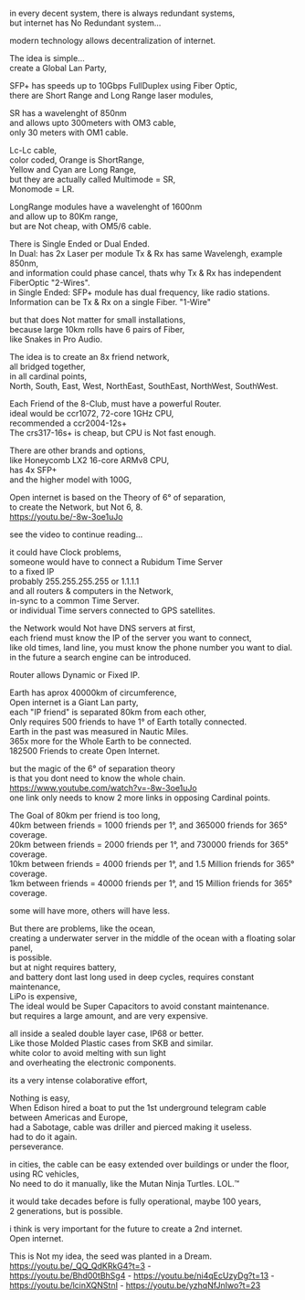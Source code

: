 in every decent system, there is always redundant systems, </br>
but internet has No Redundant system... </br>

modern technology allows decentralization of internet. </br>

The idea is simple... </br>
create a Global Lan Party, </br>

SFP+ has speeds up to 10Gbps FullDuplex using Fiber Optic, </br>
there are Short Range and Long Range laser modules, </br>

SR has a wavelenght of 850nm  </br>
and allows upto 300meters with OM3 cable, </br>
only 30 meters with OM1 cable. </br>

Lc-Lc cable, </br>
color coded, Orange is ShortRange, </br>
Yellow and Cyan are Long Range, </br>
but they are actually called Multimode = SR, </br>
Monomode = LR. </br>

LongRange modules have a wavelenght of 1600nm  </br>
and allow up to 80Km range, </br>
but are Not cheap, with OM5/6 cable. </br>

There is Single Ended or Dual Ended. </br>
In Dual: has 2x Laser per module Tx & Rx has same Wavelengh, example 850nm, </br>
and information could phase cancel, thats why Tx & Rx has independent FiberOptic "2-Wires". </br>
in Single Ended: SFP+ module has dual frequency, like radio stations. </br>
Information can be Tx & Rx on a single Fiber. "1-Wire"</br>

but that does Not matter for small installations, </br>
because large 10km rolls have 6 pairs of Fiber, </br>
like Snakes in Pro Audio. </br>

The idea is to create an 8x friend network, </br>
all bridged together, </br>
in all cardinal points, </br>
North, South, East, West, NorthEast, SouthEast, NorthWest, SouthWest. </br>

Each Friend of the 8-Club, must have a powerful Router. </br>
ideal would be ccr1072, 72-core 1GHz CPU, </br>
recommended a ccr2004-12s+ </br>
The crs317-16s+ is cheap, but CPU is Not fast enough. </br>

There are other brands and options, </br>
like Honeycomb LX2 16-core ARMv8 CPU, </br>
has 4x SFP+ </br>
and the higher model with 100G, </br>

Open internet is based on the Theory of 6° of separation, </br>
to create the Network, but Not 6, 8. </br>
https://youtu.be/-8w-3oe1uJo </br>

see the video to continue reading... </br>

it could have Clock problems, </br>
someone would have to connect a Rubidum Time Server </br>
to a fixed IP </br>
probably 255.255.255.255 or 1.1.1.1 </br>
and all routers & computers in the Network, </br>
in-sync to a common Time Server. </br>
or individual Time servers connected to GPS satellites. </br>

the Network would Not have DNS servers at first, </br>
each friend must know the IP of the server you want to connect, </br>
like old times, land line, you must know the phone number you want to dial. </br>
in the future a search engine can be introduced. </br>

Router allows Dynamic or Fixed IP. </br>

Earth has aprox 40000km of circumference, </br>
Open internet is a Giant Lan party, </br>
each "IP friend" is separated 80km from each other, </br>
Only requires 500 friends to have 1° of Earth totally connected. </br>
Earth in the past was measured in Nautic Miles. </br>
365x more for the Whole Earth to be connected. </br>
182500 Friends to create Open Internet. </br>

but the magic of the 6° of separation theory </br>
is that you dont need to know the whole chain. </br>
https://www.youtube.com/watch?v=-8w-3oe1uJo </br>
one link only needs to know 2 more links in opposing Cardinal points. </br>

The Goal of 80km per friend is too long, </br>
40km between friends = 1000 friends per 1°, and 365000 friends for 365° coverage. </br>
20km between friends = 2000 friends per 1°, and 730000 friends for 365° coverage. </br>
10km between friends = 4000 friends per 1°, and 1.5 Million friends for 365° coverage. </br>
1km between friends = 40000 friends per 1°, and 15 Million friends for 365° coverage. </br>

some will have more, others will have less. </br>

But there are problems, like the ocean, </br>
creating a underwater server in the middle of the ocean with a floating solar panel, </br>
is possible. </br>
but at night requires battery, </br>
and battery dont last long used in deep cycles, requires constant maintenance, </br>
LiPo is expensive, </br>
The ideal would be Super Capacitors to avoid constant maintenance. </br>
but requires a large amount, and are very expensive. </br>

all inside a sealed double layer case, IP68 or better. </br>
Like those Molded Plastic cases from SKB and similar. </br>
white color to avoid melting with sun light </br>
and overheating the electronic components. </br>

its a very intense colaborative effort, </br>

Nothing is easy, </br>
When Edison hired a boat to put the 1st underground telegram cable between Americas and Europe, </br>
had a Sabotage, cable was driller and pierced making it useless. </br>
had to do it again. </br>
perseverance. </br>

in cities, the cable can be easy extended over buildings or under the floor, </br>
using RC vehicles, </br>
No need to do it manually, like the Mutan Ninja Turtles. LOL.™ </br>

it would take decades before is fully operational, maybe 100 years, </br>
2 generations, but is possible. </br>

i think is very important for the future to create a 2nd internet. </br>
Open internet. </br>

This is Not my idea, the seed was planted in a Dream. </br>
https://youtu.be/_QQ_QdKRkG4?t=3 -  </br>
https://youtu.be/Bhd00tBhSg4 - https://youtu.be/ni4qEcUzyDg?t=13 - https://youtu.be/lcinXQNStnI - 
https://youtu.be/yzhqNfJnIwo?t=23 </br>

